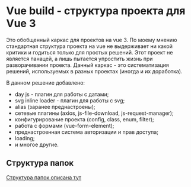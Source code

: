 # Vue build - структура проекта для Vue 3
Это обобщенный каркас для проектов на vue 3.
По моему мнению стандартная структура проекта на vue не выдерживает ни какой критики и годиться только для простых решений.
Этот проект не является панацей, а лишь пытается упростить жизнь при разворачивании проекта.
Данный каркас - это систематизация решений, используемых в разных проектах (иногда и их доработка).

В данном решение добавлено:
- day js - плагин для работы с датами;
- svg inline loader - плагин для работы с svg;
- alias (заранее преднастроены);
- сетевые плагины (axios, js-file-download, js-request-manager);
- конфигурирование проекта (config, class, enum, filter);
- работа с формами (vue-form-element);
- преднастроенная система авторизации и прав доступа;
- loading;
- и многое другие.

## Структура папок

[Структура папок описана тут](./doc/codestyle/10_vue-dir-structure.md)
